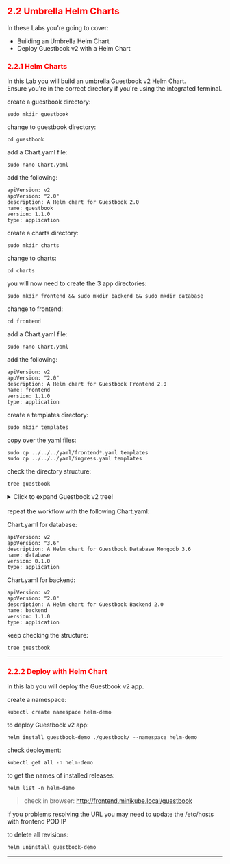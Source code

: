 ## <font color='red'> 2.2 Umbrella Helm Charts </font>
In these Labs you're going to cover:
* Building an Umbrella Helm Chart
* Deploy Guestbook v2 with a Helm Chart

### <font color='red'> 2.2.1 Helm Charts </font>
In this Lab you will build an umbrella Guestbook v2 Helm Chart.  
Ensure you're in the correct directory if you're using the integrated terminal.

create a guestbook directory:
```
sudo mkdir guestbook
```
change to guestbook directory:
```
cd guestbook
```
add a Chart.yaml file:
```
sudo nano Chart.yaml
```
add the following:
```
apiVersion: v2
appVersion: "2.0"
description: A Helm chart for Guestbook 2.0 
name: guestbook
version: 1.1.0
type: application
```

create a charts directory:
```
sudo mkdir charts
```
change to charts:
```
cd charts
```
you will now need to create the 3 app directories:
```
sudo mkdir frontend && sudo mkdir backend && sudo mkdir database
```
change to frontend:
```
cd frontend
```
add a Chart.yaml file:
```
sudo nano Chart.yaml
```
add the following:
```
apiVersion: v2
appVersion: "2.0"
description: A Helm chart for Guestbook Frontend 2.0 
name: frontend
version: 1.1.0
type: application
```
create a templates directory:
```
sudo mkdir templates
```
copy over the yaml files:
```
sudo cp ../../../yaml/frontend*.yaml templates 
sudo cp ../../../yaml/ingress.yaml templates
```
check the directory structure:
```
tree guestbook
```
<details>
  <summary>Click to expand Guestbook v2 tree!</summary>
 
> guestbook   
> Chart.yaml 

<details>
  <summary>charts</summary>

>>  frontend  
   </details>

<details>
  <summary>templates </summary>

>>  Chart.yaml  
>>>    frontend-configMap.yaml  
>>>    frontend-service.yaml  
>>>    frontend.yaml  
>>>    ingress.yaml  
   </details>
</details>  
<br/>
repeat the workflow with the following Chart.yaml:  

Chart.yaml for database:  
```
apiVersion: v2
appVersion: "3.6"
description: A Helm chart for Guestbook Database Mongodb 3.6 
name: database
version: 0.1.0
type: application
```
Chart.yaml for backend:  
```
apiVersion: v2
appVersion: "2.0"
description: A Helm chart for Guestbook Backend 2.0 
name: backend
version: 1.1.0
type: application
```

keep checking the structure:
```
tree guestbook
```     

---

### <font color='red'> 2.2.2 Deploy with Helm Chart </font>
in this lab you will deploy the Guestbook v2 app.

create a namespace:
```
kubectl create namespace helm-demo
```   
  
to deploy Guestbook v2 app:
```
helm install guestbook-demo ./guestbook/ --namespace helm-demo
```
check deployment:
```
kubectl get all -n helm-demo
```
to get the names of installed releases:
```
helm list -n helm-demo
```

> check in browser: http://frontend.minikube.local/guestbook

if you problems resolving the URL you may need to update the /etc/hosts with frontend POD IP

to delete all revisions:
```
helm uninstall guestbook-demo
```

---